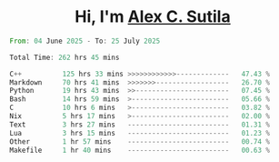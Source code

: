 <h1 align="center">Hi, I'm <a href="https://github.com/alexsutila" target="blank">Alex C. Sutila</a></h1>

<!--START_SECTION:waka-->

```rust
From: 04 June 2025 - To: 25 July 2025

Total Time: 262 hrs 45 mins

C++          125 hrs 33 mins >>>>>>>>>>>>-------------   47.43 %
Markdown     70 hrs 41 mins  >>>>>>>------------------   26.70 %
Python       19 hrs 43 mins  >>-----------------------   07.45 %
Bash         14 hrs 59 mins  >------------------------   05.66 %
C            10 hrs 6 mins   >------------------------   03.82 %
Nix          5 hrs 17 mins   >------------------------   02.00 %
Text         3 hrs 27 mins   -------------------------   01.31 %
Lua          3 hrs 15 mins   -------------------------   01.23 %
Other        1 hr 57 mins    -------------------------   00.74 %
Makefile     1 hr 40 mins    -------------------------   00.63 %
```

<!--END_SECTION:waka-->
